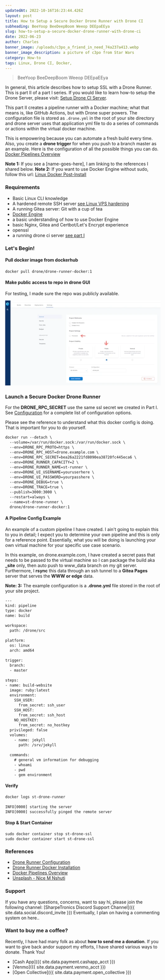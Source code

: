 ```yaml
---
updatedAt: 2022-10-16T16:23:44.426Z
layout: post
title: How to Setup a Secure Docker Drone Runner with Drone CI
subheading: BeeYoop BeeDeepBoom Weeop DEEpaEEya
slug: how-to-setup-a-secure-docker-drone-runner-with-drone-ci
date: 2022-06-23
author: Charles
banner_image: /uploads/c3po_a_friend_in_need_74a237a413.webp
banner_image_description: a picture of c3po from Star Wars
category: How-to
tags: Linux, Drone CI, Docker, 
---
```

> BeeYoop BeeDeepBoom Weeop DEEpaEEya

In general, this article describes how to setup SSL with a Drone Runner. This is part II of a part I series. If you would like to learn how-to setup the Drone Server, please visit: [Setup Drone CI Server](https://www.sharpetronics.com/blog/tutorials/2022/06/23/how-to-setup-a-docker-drone-ci-with-https/).

This part II creates a pipeline runner with a Docker machine; what that means is, like GitHub Actions, but with Drone super powers. The configuration file is stored as `.drone.yml` in the root of your site directory and drone server uses that application yml file to do a series of commands or actions within the virtual docker machine.

This is empowering because you can automate a fresh build every time. Also, you create a **drone trigger** for when you push to a branch master as an example. Here is the configuration of all the possible things you can do. [Docker Pipelines Overview](https://docs.drone.io/pipeline/docker/overview/)

**Note 1:** If you see a [name-goes-here], I am linking to the references I shared below.
**Note 2:** If you want to use Docker Engine without sudo, follow this url: [Linux Docker Post-Install](https://docs.docker.com/engine/install/linux-postinstall/)

### Requirements
- Basic Linux CLI knowledge
- A hardened remote SSH server [see Linux VPS hardening](https://sharpetronics.com/blog/tutorials/2021/07/26/linux-vps-hardening-init/)
- A running Gitea server: Git with a cup of tea
- [Docker Engine](https://docs.docker.com/engine/install/)
- a basic understanding of how to use Docker Engine
- basic Nginx, Gitea and Certbot/Let's Encrypt experience
- openssl
- a running drone ci server [see part I](https://www.sharpetronics.com/blog/tutorials/2022/06/23/how-to-setup-a-docker-drone-ci-with-https/)

### Let's Begin!

#### Pull docker image from dockerhub
`docker pull drone/drone-runner-docker:1`

#### Make public access to repo in drone GUI
For testing, I made sure the repo was publicly available.

![Screenshot Drone UI](/uploads/2022/screenshot-drone-gui.webp)

### Launch a Secure Docker Drone Runner

For the **DRONE_RPC_SECRET** use the same ssl secret we created in Part I. See [Configuration](https://docs.drone.io/runner/docker/configuration/reference/) for a complete list of configuration options.

Please see the reference to understand what this docker config is doing. That is important for you to do yourself.

```
docker run --detach \
  --volume=/var/run/docker.sock:/var/run/docker.sock \
  --env=DRONE_RPC_PROTO=https \
  --env=DRONE_RPC_HOST=drone.example.com \
  --env=DRONE_RPC_SECRET=bea26a2221fd8090ea38720fc445eca6 \
  --env=DRONE_RUNNER_CAPACITY=2 \
  --env=DRONE_RUNNER_NAME=st-runner \
  --env=DRONE_UI_USERNAME=youruserhere \
  --env=DRONE_UI_PASSWORD=yourpasshere \
  --env=DRONE_DEBUG=true \
  --env=DRONE_TRACE=true \
  --publish=3000:3000 \
  --restart=always \
  --name=st-drone-runner \
  drone/drone-runner-docker:1
```

#### A Pipeline Config Example

An example of a custom pipeline I have created. I ain't going to explain this to you in detail; I expect you to determine your own pipeline and this is only for a reference point. Essentially, what you will be doing is launching your own virtual machine for your specific use case scenario.

In this example, on drone.example.com, I have created a secret pass that needs to be passed to the virtual machine so I can package the build aka **_site** only, then auto push to www_data branch on my git server. Furthermore, I **rsync** this data through an ssh tunnel to a **Gitea Pages** server that serves the **WWW or edge** data.

**Note: 3:** The example configuration is a **.drone.yml** file stored in the root of your site project.

```
---
kind: pipeline
type: docker
name: build

workspace:
  path: /drone/src

platform:
  os: linux
  arch: amd64

trigger:
  branch:
  - master

steps:
- name: build-website
  image: ruby:latest
  environment:
    SSH_USER:
      from_secret: ssh_user
    SSH_HOST:
      from_secret: ssh_host
    NO_HOSTKEY:
      from_secret: no_hostkey
  privileged: false
  volumes:
    - name: jekyll
      path: /srv/jekyll

  commands:
    # general vm information for debugging
    - whoami
    - pwd
    - gem environment
```

#### Verify
```
docker logs st-drone-runner

INFO[0000] starting the server
INFO[0000] successfully pinged the remote server
```
#### Stop & Start Container
```
sudo docker container stop st-drone-ssl
sudo docker container start st-drone-ssl
```
### References
- [Drone Runner Configuration](https://docs.drone.io/runner/docker/configuration/reference/)
- [Drone Runner Docker Installation](https://docs.drone.io/runner/docker/installation/linux/)
- [Docker Pipelines Overview](https://docs.drone.io/pipeline/docker/overview/)
- [Unsplash - Nice M Nshuti](https://unsplash.com/@nietzsche99)

### Support

If you have any questions, concerns, want to say hi, please join the following channel: [SharpeTronics Discord Support Channel]({{ site.data.social.discord_invite }}) Eventually, I plan on having a commenting system on here..

### Want to buy me a coffee?
Recently, I have had many folk as about **how to send me a donation**. If you want to give back andor support my efforts, I have shared various ways to donate. Thank You!

- [Cash App]({{ site.data.payment.cashapp_acct }})
- [Venmo]({{ site.data.payment.venmo_acct }})
- [Open Collective]({{ site.data.payment.open_collective }})
